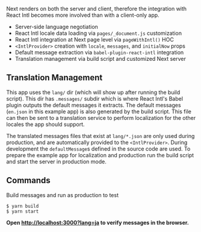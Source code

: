 Next renders on both the server and client, therefore the integration with React Intl becomes more involved than with a client-only app.

- Server-side language negotiation
- React Intl locale data loading via `pages/_document.js` customization
- React Intl integration at Next page level via `pageWithIntl()` HOC
- `<IntlProvider>` creation with `locale`, `messages`, and `initialNow` props
- Default message extraction via `babel-plugin-react-intl` integration
- Translation management via build script and customized Next server

## Translation Management
This app uses the `lang/` dir (which will show up after running the build script). This dir has `.messages/` subdir which is where React Intl's Babel plugin outputs the default messages it extracts. The default messages (`en.json` in this example app) is also generated by the build script. This file can then be sent to a translation service to perform localization for the other locales the app should support.

The translated messages files that exist at `lang/*.json` are only used during production, and are automatically provided to the `<IntlProvider>`. During development the `defaultMessage`s defined in the source code are used. To prepare the example app for localization and production run the build script and start the server in production mode.

## Commands
Build messages and run as production to test

```
$ yarn build
$ yarn start
```

**Open [http://localhost:3000?lang=ja](http://localhost:3000?lang=ja) to verify messages in the browser.**
